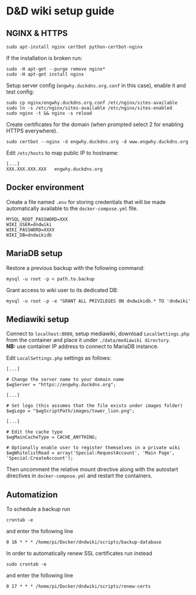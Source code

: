 # D&D wiki setup guide

## NGINX & HTTPS

```(bash)
sudo apt-install nginx certbot python-certbot-nginx
```

If the installation is broken run:

```(bash)
sudo -H apt-get --purge remove nginx*
sudo -H apt-get install nginx
```

Setup server config (`engwhy.duckdns.org.conf` in this case),
enable it and test config:

```(bash)
sudo cp nginx/engwhy.duckdns.org.conf /etc/nginx/sites-available
sudo ln -s /etc/nginx/sites-available /etc/nginx/sites-enabled
sudo nginx -t && nginx -s reload
```

Create certificates for the domain (when prompted select 2 for
enabling HTTPS everywhere).

```(bash)
sudo certbot --nginx -d engwhy.duckdns.org -d www.engwhy.duckdns.org
```

Edit `/etc/hosts` to map public IP to hostname:

```()
[...]
XXX.XXX.XXX.XXX   engwhy.duckdns.org
```

## Docker environment

Create a file named `.env` for storing credentials that will
be made automatically available to the `docker-compose.yml` file.

```()
MYSQL_ROOT_PASSWORD=XXX
WIKI_USER=dndwiki
WIKI_PASSWORD=XXXX
WIKI_DB=dndwikidb
```

## MariaDB setup

Restore a previous backup with the following command:

```()
mysql -u root -p < path.to.backup
```

Grant access to wiki user to its dedicated DB:

```()
mysql -u root -p -e "GRANT ALL PRIVILEGES ON dndwikidb.* TO 'dndwiki'
```

## Mediawiki setup

Connect to `localhost:8080`, setup mediawiki, download `LocalSettings.php`
from the container and place it under `./data/mediawiki directory`.  
**NB:** use container IP address to connect to MariaDB instance.

Edit `LocalSettings.php` settings as follows:

```()
[...]

# Change the server name to your domain name
$wgServer = "https://engwhy.duckdns.org";

[...]

# Set logo (this assumes that the file exists under images folder)
$wgLogo = "$wgScriptPath/images/tower_lion.png";

[...]

# Edit the cache type
$wgMainCacheType = CACHE_ANYTHING;

# Optionally enable user to register themselves in a private wiki
$wgWhitelistRead = array('Special:RequestAccount', 'Main Page', 'Special:CreateAccount');
```

Then uncomment the relative mount directive along with the autostart
directives in `docker-compose.yml` and restart the containers.

## Automatizion

To schedule a backup run

```
crontab -e
```

and enter the following line

```
0 16 * * * /home/pi/Docker/dndwiki/scripts/backup-database
```

In order to automatically renew SSL certificates run instead

```
sudo crontab -e
```

and enter the following line

```
0 17 * * * /home/pi/Docker/dndwiki/scripts/renew-certs
```
